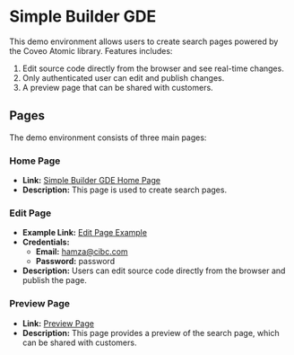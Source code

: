 # Simple Builder GDE

This demo environment allows users to create search pages powered by the Coveo Atomic library. Features includes:

1. Edit source code directly from the browser and see real-time changes.
2. Only authenticated user can edit and publish changes.
3. A preview page that can be shared with customers.

## Pages

The demo environment consists of three main pages:

### Home Page

- **Link:** [Simple Builder GDE Home Page](https://sgde.coveodemo.com)
- **Description:** This page is used to create search pages.

### Edit Page

- **Example Link:** [Edit Page Example](https://sgde.coveodemo.com/searchpage.html?searchPageName=CIBC)
- **Credentials:**
  - **Email:** hamza@cibc.com
  - **Password:** password
- **Description:** Users can edit source code directly from the browser and publish the page.

### Preview Page

- **Link:** [Preview Page](https://sgde.coveodemo.com/preview.html?searchPageName=CIBC#)
- **Description:** This page provides a preview of the search page, which can be shared with customers.
